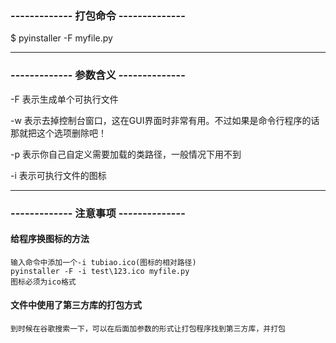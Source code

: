 ### ------------- 打包命令 --------------

$ pyinstaller -F myfile.py

***

### ------------- 参数含义 --------------

-F 表示生成单个可执行文件

-w 表示去掉控制台窗口，这在GUI界面时非常有用。不过如果是命令行程序的话那就把这个选项删除吧！

-p 表示你自己自定义需要加载的类路径，一般情况下用不到

-i 表示可执行文件的图标

***

### ------------- 注意事项 --------------

#### 给程序换图标的方法
	
	输入命令中添加一个-i tubiao.ico(图标的相对路径)
	pyinstaller -F -i test\123.ico myfile.py
	图标必须为ico格式

#### 文件中使用了第三方库的打包方式

	到时候在谷歌搜索一下，可以在后面加参数的形式让打包程序找到第三方库，并打包